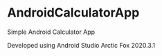 # AndroidCalculatorApp
Simple Android Calculator App

Developed using Android Studio Arctic Fox 2020.3.1
